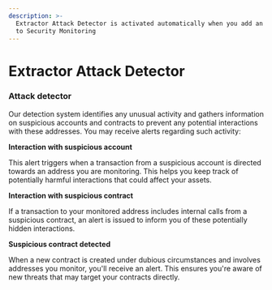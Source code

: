 ```yaml
---
description: >-
  Extractor Attack Detector is activated automatically when you add an Address
  to Security Monitoring
---
```


# Extractor Attack Detector

### Attack detector

Our detection system identifies any unusual activity and gathers information on suspicious accounts and contracts to prevent any potential interactions with these addresses. You may receive alerts regarding such activity:

**Interaction with suspicious account**

This alert triggers when a transaction from a suspicious account is directed towards an address you are monitoring. This helps you keep track of potentially harmful interactions that could affect your assets.

**Interaction with suspicious contract**

If a transaction to your monitored address includes internal calls from a suspicious contract, an alert is issued to inform you of these potentially hidden interactions.

**Suspicious contract detected**

When a new contract is created under dubious circumstances and involves addresses you monitor, you'll receive an alert. This ensures you're aware of new threats that may target your contracts directly.
